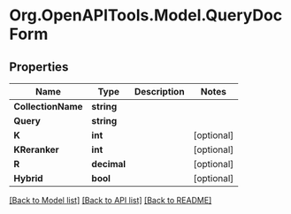 # Org.OpenAPITools.Model.QueryDocForm

## Properties

Name | Type | Description | Notes
------------ | ------------- | ------------- | -------------
**CollectionName** | **string** |  | 
**Query** | **string** |  | 
**K** | **int** |  | [optional] 
**KReranker** | **int** |  | [optional] 
**R** | **decimal** |  | [optional] 
**Hybrid** | **bool** |  | [optional] 

[[Back to Model list]](../../README.md#documentation-for-models) [[Back to API list]](../../README.md#documentation-for-api-endpoints) [[Back to README]](../../README.md)

